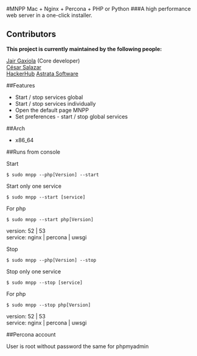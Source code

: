 #MNPP  Mac + Nginx + Percona + PHP or Python
###A high performance web server in a one-click installer.

## Contributors
**This project is currently maintained by the following people:**    

[Jair Gaxiola](https://github.com/jyr) (Core developer)    
[César Salazar](http://cesarsalazar.mx/)    
[HackerHub](http://www.hackerhub.com)
[Astrata Software](http://astrata.mx)

##Features

* Start / stop services global
* Start / stop services individually
* Open the default page MNPP
* Set preferences - start  / stop global services

##Arch

* x86_64

##Runs from console

Start    
<pre><code>$ sudo mnpp --php[Version] --start</code></pre>
Start only one service    
<pre><code>$ sudo mnpp --start [service]</code></pre>
For php    
<pre><code>$ sudo mnpp --start php[Version]</code></pre>
version: 52 | 53    
service: nginx | percona | uwsgi

Stop    
<pre><code>$ sudo mnpp --php[Version] --stop</code></pre>
Stop only one service    
<pre><code>$ sudo mnpp --stop [service]</code></pre>
For php    
<pre><code>$ sudo mnpp --stop php[Version]</code></pre>

version: 52 | 53    
service: nginx | percona | uwsgi

##Percona account

User is root without password the same for phpmyadmin
